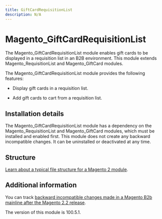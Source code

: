 ```yaml
---
title: GiftCardRequisitionList
description: N/A
---
```


# Magento_GiftCardRequisitionList

The Magento_GiftCardRequisitionList module enables gift cards to be displayed in a requisition list in an B2B environment. This module extends Magento_RequisitionList and Magento_GiftCard modules.

The Magento_GiftCardRequisitionList module provides the following features:

* Display gift cards in a requisition list.

* Add gift cards to cart from a requisition list.

## Installation details

The Magento_GiftCardRequisitionList module has a dependency on the Magento_RequisitionList and Magento_GiftCard modules, which must be installed and enabled first. This module does not create any backward incompatible changes. It can be uninstalled or deactivated at any time.

## Structure

[Learn about a typical file structure for a Magento 2 module](https://developer.adobe.com/commerce/php/development/build/component-file-structure/).

## Additional information

You can track [backward incompatible changes made in a Magento B2b mainline after the Magento 2.2 release](https://experienceleague.adobe.com/en/docs/commerce-admin/b2b/release-notes).

<InlineAlert slots="text" />
The version of this module is 100.5.1.
